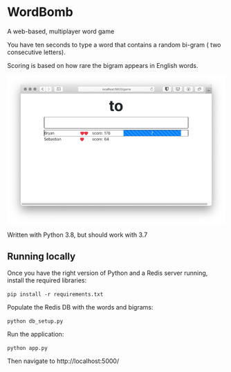 # WordBomb
A web-based, multiplayer word game

You have ten seconds to type a word that contains a random bi-gram ( two consecutive letters).

Scoring is based on how rare the bigram appears in English words.

![ScreenShot](screenshot.png)

Written with Python 3.8, but should work with 3.7

## Running locally ###
Once you have the right version of Python and a Redis server running, install the required libraries:

```pip install -r requirements.txt```

Populate the Redis DB with the words and bigrams:

```python db_setup.py```

Run the application:

```python app.py```

Then navigate to http://localhost:5000/

